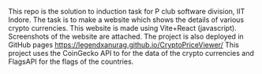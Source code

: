 This repo is the solution to induction task for P club software division, IIT Indore.
The task is to make a website which shows the details of various crypto currencies.
This website is made using Vite+React (javascript).
Screenshots of the website are attached.
The project is also deployed in GitHub pages https://legendxanurag.github.io/CryptoPriceViewer/
This project uses the CoinGecko API to for the data of the crypto currencies and FlagsAPI for the flags of the countries.
